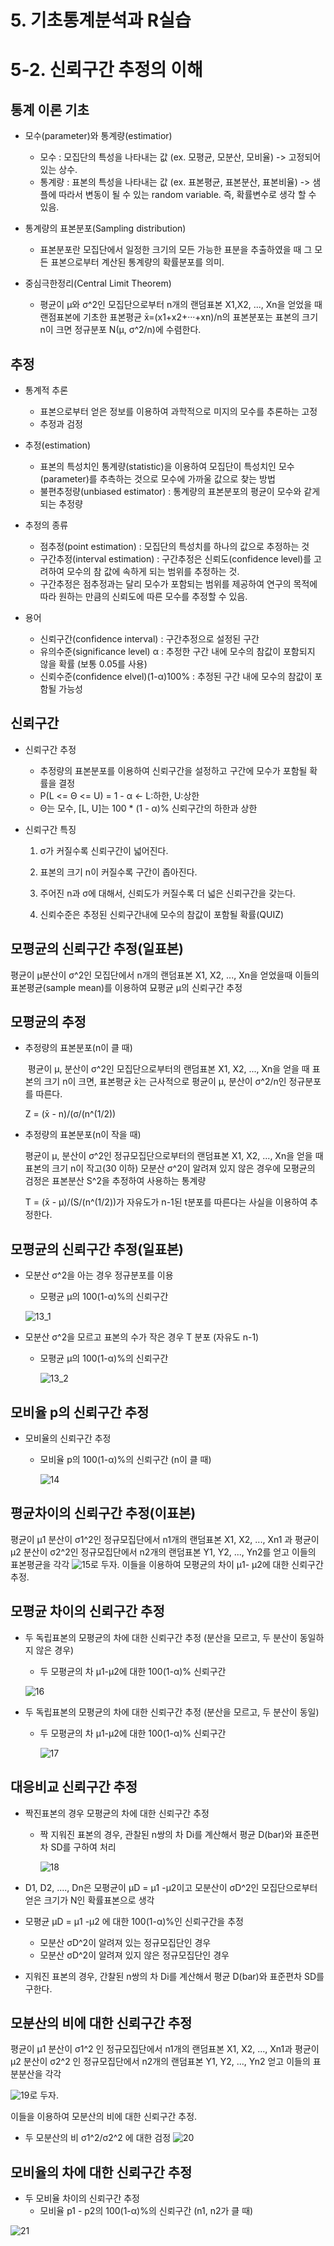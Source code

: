 # 5. 기초통계분석과 R실습



# 5-2. 신뢰구간 추정의 이해



## 통계 이론 기초

- 모수(parameter)와 통계량(estimatior)
  - 모수 : 모집단의 특성을 나타내는 값 (ex. 모평균, 모분산, 모비율) -> 고정되어 있는 상수.
  - 통계량 : 표본의 특성을 나타내는 값 (ex. 표본평균, 표본분산, 표본비율) -> 샘플에 따라서 변동이 될 수 있는 random variable. 즉, 확률변수로 생각 할 수 있음.
- 통계량의 표본분포(Sampling distribution)
  - 표본분포란 모집단에서 일정한 크기의 모든 가능한 표분을 추출하였을 때 그 모든 표본으로부터 계산된 통계량의 확률분포를 의미.

- 중심극한정리(Central Limit Theorem)
  - 평균이 μ와 σ^2인 모집단으로부터 n개의 랜덤표본 X1,X2, ..., Xn을 얻었을 때 랜점표본에 기초한 표본평균  x̄=(x1+x2+···+xn)/n의 표본분포는 표본의 크기 n이 크면 정규분포 N(μ, σ^2/n)에 수렴한다.



## 추정

- 통계적 추론
  - 표본으로부터 얻은 정보를 이용하여 과학적으로 미지의 모수를 추론하는 고정
  - 추정과 검정
- 추정(estimation)
  - 표본의 특성치인 통계량(statistic)을 이용하여 모집단이 특성치인 모수(parameter)를 추측하는 것으로 모수에 가까울 값으로 찾는 방법
  - 불편추정량(unbiased estimator) : 통계량의 표본분포의 평균이 모수와 같게 되는 추정량
- 추정의 종류
  - 점추정(point estimation) : 모집단의 특성치를 하나의 값으로 추정하는 것
  - 구간추정(interval estimation) : 구간추정은 신뢰도(confidence level)를 고려하여 모수의 참 값에 속하게 되는 범위를 추정하는 것.
  - 구간추정은 점추정과는 달리 모수가 포함되는 범위를 제공하여 연구의 목적에 따라 원하는 만큼의 신뢰도에 따른 모수를 추정할 수 있음.

- 용어
  - 신뢰구간(confidence interval) : 구간추정으로 설정된 구간
  - 유의수준(significance level) α : 추정한 구간 내에 모수의 참값이 포함되지 않을 확률 (보통 0.05를 사용)
  - 신뢰수준(confidence elvel)(1-α)100% : 추정된 구간 내에 모수의 참값이 포함될 가능성



## 신뢰구간

- 신뢰구간 추정

  - 추정량의 표본분포를 이용하여 신뢰구간을 설정하고 구간에 모수가 포함될 확률을 결정
  -  P(L <= Θ <= U)  = 1 - α     <- L:하한, U:상한
  -  Θ는 모수, [L, U]는 100 * (1 - α)% 신뢰구간의 하한과 상한

- 신뢰구간 특징

  1. σ가 커질수록 신뢰구간이 넓어진다.

  2. 표본의 크기 n이 커질수록 구간이 좁아진다.

  3. 주어진 n과 σ에 대해서, 신뢰도가 커질수록 더 넓은 신뢰구간을 갖는다.
  4. 신뢰수준은 추정된 신뢰구간내에 모수의 참값이 포함될 확률(QUIZ)



## 모평균의 신뢰구간 추정(일표본)

평균이 μ분산이 σ^2인 모집단에서 n개의 랜덤표본 X1, X2, ..., Xn을 얻었을때 이들의 표본평균(sample mean)를 이용하여 묘평균 μ의 신뢰구간 추정



## 모평균의 추정

- 추정량의 표본분포(n이 클 때)

  ​	평균이 μ, 분산이 σ^2인 모집단으로부터의 랜덤표본 X1, X2, ..., Xn을 얻을 때 표본의 크기 n이 크면, 표본평균 x̄는 근사적으로 평균이 μ, 분산이 σ^2/n인 정규분포를 따른다.

  Z = (x̄ - n)/(σ/(n^(1/2))

- 추정량의 표본분포(n이 작을 때)

   	평균이 μ, 분산이 σ^2인 정규모집단으로부터의 랜덤표본 X1, X2, ..., Xn을 얻을 때 표본의 크기 n이 작고(30 이하) 모분산 σ^2이 알려져 있지 않은 경우에 모평균의 검정은 표본분산 S^2을 추정하여 사용하는 통계량

  T = (x̄ - μ)/(S/(n^(1/2))가 자유도가 n-1된 t분포를 따른다는 사실을 이용하여 추정한다.



## 모평균의 신뢰구간 추정(일표본)

- 모분산 σ^2을 아는 경우 정규분포를 이용

  - 모평균 μ의 100(1-α)%의 신뢰구간

  ![13_1](md-images/13_1.PNG)

- 모분산 σ^2을 모르고 표본의 수가 작은 경우 T 분포 (자유도 n-1)

  - 모평균 μ의 100(1-α)%의 신뢰구간

    ![13_2](md-images/13_2.PNG)



## 모비율 p의 신뢰구간 추정

- 모비율의 신뢰구간 추정

  - 모비율 p의 100(1-α)%의 신뢰구간 (n이 클 때)

    ![14](md-images/14.PNG)

    

## 평균차이의 신뢰구간 추정(이표본)

평균이 μ1 분산이 σ1^2인 정규모집단에서 n1개의 랜덤표본  X1, X2, ..., Xn1 과 평균이 μ2 분산이 σ2^2인 정규모집단에서 n2개의 랜덤표본 Y1, Y2, ..., Yn2를 얻고 이들의 표본평균을 각각 ![15](md-images/15.PNG)로 두자. 이들을 이용하여 모평균의 차이  μ1- μ2에 대한 신뢰구간 추정.



## 모평균 차이의 신뢰구간 추정

- 두 독립표본의 모평균의 차에 대한 신뢰구간 추정 (분산을 모르고, 두 분산이 동일하지 않은 경우)

  - 두 모평균의 차  μ1-μ2에 대한 100(1-α)% 신뢰구간

  ![16](md-images/16.PNG)

- 두 독립표본의 모평균의 차에 대한 신뢰구간 추정 (분산을 모르고, 두 분산이 동일)

  - 두 모평균의 차 μ1-μ2에 대한 100(1-α)% 신뢰구간

    ![17](md-images/17.PNG)

    

## 대응비교 신뢰구간 추정

- 짝진표본의 경우 모평균의 차에 대한 신뢰구간 추정

  - 짝 지워진 표본의 경우, 관찰된 n쌍의 차 Di를 계산해서 평균 D(bar)와 표준편차 SD를 구하여 처리

    ![18](md-images/18.PNG)

- D1, D2, ...., Dn은 모평균이 μD = μ1 -μ2이고 모분산이 σD^2인 모집단으로부터 얻은 크기가 N인 확률표본으로 생각
- 모평균 μD = μ1 -μ2 에 대한 100(1-α)%인 신뢰구간을 추정 
  - 모분산 σD^2이 알려져 있는 정규모집단인 경우
  - 모분산 σD^2이 알려져 있지 않은 정규모집단인 경우
- 지워진 표본의 경우, 간찰된 n쌍의 차 Di를 계산해서 평균 D(bar)와 표준편차 SD를 구한다.



## 모분산의 비에 대한 신뢰구간 추정

평균이 μ1 분산이  σ1^2 인 정규모집단에서 n1개의 랜덤표본 X1, X2, ..., Xn1과 평균이  μ2 분산이  σ2^2 인 정규모집단에서 n2개의 랜덤표본 Y1, Y2, ..., Yn2 얻고 이들의 표분분산을 각각

![19](md-images/19.PNG)로 두자.

이들을 이용하여 모분산의 비에 대한 신뢰구간 추정.

 

- 두 모분산의 비 σ1^2/σ2^2 에 대한 검정	![20](md-images/20.PNG)



## 모비율의 차에 대한 신뢰구간 추정

- 두 모비율 차이의 신뢰구간 추정
  - 모비율 p1 - p2의 100(1-α)%의 신뢰구간 (n1, n2가 클 때)

![21](md-images/21.PNG)